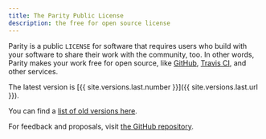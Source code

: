 ```yaml
---
title: The Parity Public License
description: the free for open source license
---
```


Parity is a public `LICENSE` for software that requires users who build with your software to share their work with the community, too.  In other words, Parity makes your work free for open source, like [GitHub](https://github.com), [Travis CI](https://travis-ci.com), and other services.

The latest version is [{{ site.versions.last.number }}]({{ site.versions.last.url }}).

You can find a [list of old versions here](/versions/).

For feedback and proposals, visit [the GitHub repository](https://github.com/licensezero/parity-public-license).
